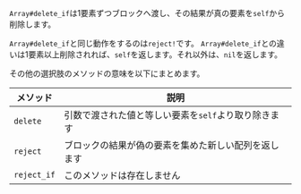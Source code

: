 `Array#delete_if`は1要素ずつブロックへ渡し、その結果が真の要素を`self`から削除します。

`Array#delete_if`と同じ動作をするのは`reject!`です。
`Array#delete_if`との違いは1要素以上削除されれば、`self`を返します。それ以外は、`nil`を返します。

その他の選択肢のメソッドの意味を以下にまとめます。

| メソッド | 説明 |
|-|-|
| `delete` | 引数で渡された値と等しい要素を`self`より取り除きます |
| `reject` | ブロックの結果が偽の要素を集めた新しい配列を返します |
| `reject_if` | このメソッドは存在しません |
